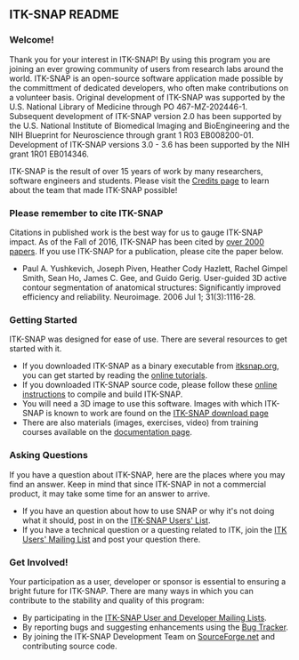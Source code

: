 ITK-SNAP README
-----------------

### Welcome!

Thank you for your interest in ITK-SNAP! By using this program you are joining
an ever growing community of users from research labs around the world.
ITK-SNAP is an open-source software application made possible by the
committment of dedicated developers, who often make contributions on a
volunteer basis. Original development of ITK-SNAP was supported by the U.S.
National Library of Medicine through PO 467-MZ-202446-1. Subsequent
development of ITK-SNAP version 2.0 has been supported by the U.S. National
Institute of Biomedical Imaging and BioEngineering and the NIH Blueprint for
Neuroscience through grant 1 R03 EB008200-01. Development of ITK-SNAP versions
3.0 - 3.6 has been supported by the NIH grant 1R01 EB014346. 

ITK-SNAP is the result of over 15 years of work by many researchers, software
engineers and students. Please visit the [Credits page](http:/itksnap.org/credits.php) 
to learn about the team that made ITK-SNAP possible!

### Please remember to cite ITK-SNAP

Citations in published work is the best way for us to gauge ITK-SNAP impact.
As of the Fall of 2016, ITK-SNAP has been cited by [over 2000 papers](https://goo.gl/YoM9EK). 
If you use ITK-SNAP for a publication, please cite the paper below.

* Paul A. Yushkevich, Joseph Piven, Heather Cody Hazlett, Rachel Gimpel Smith,
  Sean Ho, James C. Gee, and Guido Gerig. User-guided 3D active contour
  segmentation of anatomical structures: Significantly improved efficiency and
  reliability. Neuroimage. 2006 Jul 1; 31(3):1116-28. 

### Getting Started 

ITK-SNAP was designed for ease of use. There are several resources to get
started with it. 

*   If you downloaded ITK-SNAP as a binary executable from
    [itksnap.org](http://www.itksnap.org/download/snap), you can get started
    by reading the [online tutorials](http://www.itksnap.org/pmwiki/pmwiki.php?n=Documentation.HomePage).
*   If you downloaded ITK-SNAP source code, please follow these [online
    instructions](http://www.itksnap.org/pmwiki/pmwiki.php?n=Documentation.BuildingITK-SNAP)
    to compile and build ITK-SNAP.
*   You will need a 3D image to use this software. Images with which ITK-SNAP
    is known to work are found on the [ITK-SNAP download page](http://www.itksnap.org/download/snap)
*   There are also materials (images, exercises, video) from training courses
    available on the [documentation page](http://www.itksnap.org/pmwiki/pmwiki.php?n=Documentation.SNAP3). 

### Asking Questions

If you have a question about ITK-SNAP, here are the places where you may find an answer. Keep in mind that since ITK-SNAP in not a commercial product, it may take some time for an answer to arrive.

*   If you have an question about how to use SNAP or why it's not doing what
    it should, post in on the [ITK-SNAP Users' List](http://www.itksnap.org/pmwiki/pmwiki.php?n=MailingLists).
*   If you have a technical question or a questing related to ITK, join the 
    [ITK Users' Mailing List](http://www.itk.org/HTML/MailingLists.htm) and
    post your question there.

### Get Involved!

Your participation as a user, developer or sponsor is essential to ensuring a
bright future for ITK-SNAP. There are many ways in which you can contribute to
the stability and quality of this program:

*   By participating in the [ITK-SNAP User and Developer Mailing Lists](http://www.itksnap.org/pmwiki/pmwiki.php?n=MailingLists).
*   By reporting bugs and suggesting enhancements using the [Bug Tracker](http://www.itksnap.org/pmwiki/pmwiki.php?n=Main.BugTracker).
*   By joining the ITK-SNAP Development Team on [SourceForge.net](http://sourceforge.net/projects/itk-snap) and contributing source code.

